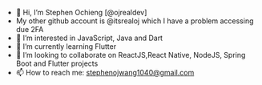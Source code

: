 - 👋 Hi, I’m Stephen Ochieng [@ojrealdev]
- My other github account is @itsrealoj which I have a problem accessing due 2FA
- 👀 I’m interested in JavaScript, Java and Dart
- 🌱 I’m currently learning Flutter
- 💞️ I’m looking to collaborate on ReactJS,React Native, NodeJS, Spring Boot and Flutter projects
- 📫 How to reach me: stephenojwang1040@gmail.com

<!---
ojrealdev/ojrealdev is a ✨ special ✨ repository because its `README.md` (this file) appears on your GitHub profile.
You can click the Preview link to take a look at your changes.
--->
